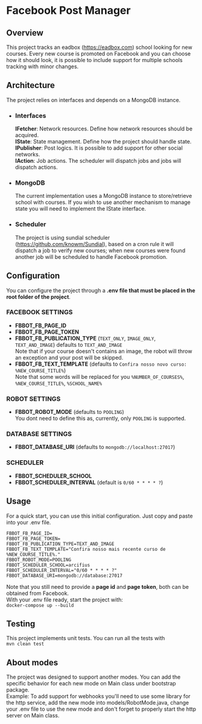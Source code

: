 # Facebook Post Manager

## Overview
This project tracks an eadbox (https://eadbox.com) school looking for new courses. Every new course is promoted on Facebook and you can choose how it should look, it is possible to include support for multiple schools tracking with minor changes.

## Architecture
The project relies on interfaces and depends on a MongoDB instance.
- ### Interfaces
  **IFetcher**: Network resources. Define how network resources should be acquired.  
  **IState**: State management. Define how the project should handle state.  
  **IPublisher**: Post logics. It is possible to add support for other social networks.  
  **IAction**: Job actions. The scheduler will dispatch jobs and jobs will dispatch actions.  
  
 - ### MongoDB
    The current implementation uses a MongoDB instance to store/retrieve school with courses. If you wish to use another mechanism to manage state you will need to implement the IState interface.
 
 - ### Scheduler
    The project is using sundial scheduler (https://github.com/knowm/Sundial), based on a cron rule it will dispatch a job to verify new courses; when new courses were found another job will be scheduled to handle Facebook promotion.
    
## Configuration
You can configure the project through a **.env file that must be placed in the root folder of the project**.
  ### FACEBOOK SETTINGS
   - **FBBOT_FB_PAGE_ID**  
   - **FBBOT_FB_PAGE_TOKEN**  
   - **FBBOT_FB_PUBLICATION_TYPE** (`TEXT_ONLY`, `IMAGE_ONLY`, `TEXT_AND_IMAGE`) defaults to `TEXT_AND_IMAGE`  
     Note that if your course doesn't contains an image, the robot will throw an exception and your post will be skipped.
   - **FBBOT_FB_TEXT_TEMPLATE** (defaults to `Confira nosso novo curso: %NEW_COURSE_TITLE%`)  
     Note that some words will be replaced for you `%NUMBER_OF_COURSES%`, `%NEW_COURSE_TITLE%`, `%SCHOOL_NAME%`
  
  ### ROBOT SETTINGS
  - **FBBOT_ROBOT_MODE** (defaults to `POOLING`)  
    You dont need to define this as, currently, only `POOLING` is supported.
  
  ### DATABASE SETTINGS
  - **FBBOT_DATABASE_URI** (defaults to `mongodb://localhost:27017`)  
  
  ### SCHEDULER
  - **FBBOT_SCHEDULER_SCHOOL**  
  - **FBBOT_SCHEDULER_INTERVAL** (default is `0/60 * * * * ?`)  
  
 ## Usage
 For a quick start, you can use this initial configuration. Just copy and paste into your .env file.
```
FBBOT_FB_PAGE_ID=
FBBOT_FB_PAGE_TOKEN=
FBBOT_FB_PUBLICATION_TYPE=TEXT_AND_IMAGE
FBBOT_FB_TEXT_TEMPLATE="Confira nosso mais recente curso de %NEW_COURSE_TITLE%."
FBBOT_ROBOT_MODE=POOLING
FBBOT_SCHEDULER_SCHOOL=arcifius
FBBOT_SCHEDULER_INTERVAL="0/60 * * * * ?"
FBBOT_DATABASE_URI=mongodb://database:27017
```
Note that you still need to provide a **page id** and **page token**, both can be obtained from Facebook.  
With your .env file ready, start the project with:  
```docker-compose up --build```

## Testing
This project implements unit tests. You can run all the tests with  
```mvn clean test```

## About modes
The project was designed to support another modes. You can add the specific behavior for each new mode on Main class under bootstrap package.  
Example: To add support for webhooks you'll need to use some library for the http service, add the new mode into models/RobotMode.java, change your .env file to use the new mode and don't forget to properly start the http server on Main class.

